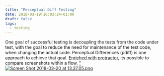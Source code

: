 ```yaml
---
title: "Perceptual Diff Testing"
date: 2018-03-19T16:03:24+01:00
draft: false
tags: 
  - testing
---
```


One goal of successful testing is decoupling the tests from the code under test, with the goal to reduce the need for maintenance of the test code, when changing the actual code. Perceptual Differences (pdiff) is one approach to achieve that goal. [Enriched with protractor](https://yellowchicken.wordpress.com/2017/05/29/perceptual-difference-test-using-protractor/), its possible to compare screenshots within a flow. ["![Screen Shot 2018-03-20 at 13.37.05.png](/blog/testing.thumb.png)](/blog/testing.png)
